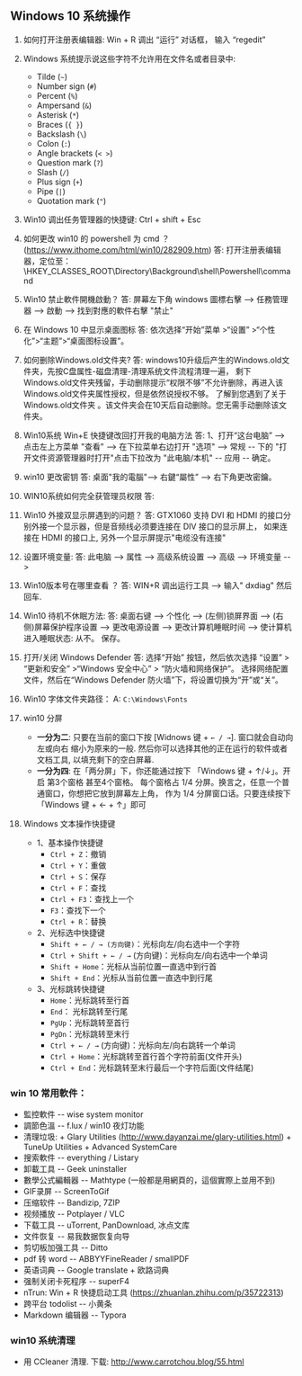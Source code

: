 ##  Windows 10 系统操作


1. 如何打开注册表编辑器: Win + R 调出 “运行” 对话框， 输入 “regedit”

1. Windows 系统提示说这些字符不允许用在文件名或者目录中:
    + Tilde (`~`)
    + Number sign (`#`)
    + Percent (`%`)
    + Ampersand (`&`)
    + Asterisk (`*`)
    + Braces (`{ }`)
    + Backslash (`\`)
    + Colon (`:`)
    + Angle brackets (`< >`)
    + Question mark (`?`)
    + Slash (`/`)
    + Plus sign (`+`)
    + Pipe (`|`)
    + Quotation mark (`"`)

1. Win10 调出任务管理器的快捷键: Ctrl + shift + Esc

1. 如何更改 win10 的 powershell 为 cmd ？  <br/>
    (https://www.ithome.com/html/win10/282909.htm)
    答: 打开注册表编辑器，定位至： \HKEY_CLASSES_ROOT\Directory\Background\shell\Powershell\command

1. Win10 禁止軟件開機啟動？
    答: 屏幕左下角 windows 圖標右擊 --> 任務管理器 --> 啟動 --> 找到對應的軟件右擊 "禁止"

1. 在 Windows 10 中显示桌面图标
    答: 依次选择“开始”菜单  >“设置” >“个性化”>“主题”>“桌面图标设置”。

1. 如何删除Windows.old文件夹?
   答: windows10升级后产生的Windows.old文件夹，先按C盘属性-磁盘清理-清理系统文件流程清理一遍，
   剩下Windows.old文件夹残留，手动删除提示“权限不够”不允许删除，再进入该Windows.old文件夹属性授权，但是依然说授权不够。
   了解到您遇到了关于Windows.old文件夹 。该文件夹会在10天后自动删除。您无需手动删除该文件夹。

1. Win10系统 Win+E 快捷键改回打开我的电脑方法
    答: 1、打开“这台电脑”  --> 点击左上方菜单 "查看" --> 在下拉菜单右边打开 "选项" --> 常规 --
    下的 "打开文件资源管理器时打开"点击下拉改为 "此电脑/本机" -- 应用 -- 确定。

1. win10 更改密钥
    答: 桌面"我的電腦"--> 右鍵“屬性” --> 右下角更改密鑰。

1. WIN10系统如何完全获管理员权限
    答:

1. Win10 外接双显示屏遇到的问题？
    答: GTX1060 支持 DVI 和 HDMI 的接口分别外接一个显示器，但是音频线必须要连接在 DIV 接口的显示屏上，
    如果连接在 HDMI 的接口上, 另外一个显示屏提示"电缆没有连接"

1. 设置环境变量:
    答: 此电脑 --> 属性 --> 高级系统设置 --> 高级 --> 环境变量 -->

1. Win10版本号在哪里查看 ？
    答: WIN+R 调出运行工具 --> 输入" dxdiag" 然后回车.

1. Win10 待机不休眠方法:
    答: 桌面右键 --> 个性化 --> (左侧)锁屏界面 --> (右侧)屏幕保护程序设置 --> 更改电源设置 -->
        更改计算机睡眠时间 --> 使计算机进入睡眠状态: 从不。 保存。

1. 打开/关闭 Windows Defender
    答: 选择“开始” 按钮，然后依次选择 “设置”  > “更新和安全” >“Windows 安全中心” > “防火墙和网络保护”。
       选择网络配置文件，然后在“Windows Defender 防火墙”下，将设置切换为“开”或“关”。

1. Win10 字体文件夹路径：
    A: `C:\Windows\Fonts`

1. win10 分屏
    + **一分为二**: 只要在当前的窗口下按 [Widnows 键 + `← / →`]. 窗口就会自动向左或向右
      缩小为原来的一般. 然后你可以选择其他的正在运行的软件或者文档工具, 以填充剩下的空白屏幕.
    + **一分为四**: 在「两分屏」下，你还能通过按下 「Windows 键 + ↑/↓」。开启 第3个窗格
      甚至4个窗格。 每个窗格占 1/4 分屏。换言之，任意一个普通窗口，你想把它放到屏幕左上角，
      作为 1/4 分屏窗口话。只要连续按下 「Windows 键 + ← + ↑」即可   

1. Windows 文本操作快捷键
    - 1、基本操作快捷键
        + `Ctrl + Z`：撤销
        + `Ctrl + Y`：重做
        + `Ctrl + S`：保存
        + `Ctrl + F`：查找
        + `Ctrl + F3`：查找上一个
        + `F3`：查找下一个
        + `Ctrl + R`：替换
    - 2、光标选中快捷键
        + `Shift + ← / → (方向键)`：光标向左/向右选中一个字符
        + `Ctrl + Shift + ← / →` (方向键)：光标向左/向右选中一个单词
        + `Shift + Home`：光标从当前位置一直选中到行首
        + `Shift + End`：光标从当前位置一直选中到行尾
    - 3、光标跳转快捷键
        + `Home`：光标跳转至行首
        + `End`： 光标跳转至行尾
        + `PgUp`：光标跳转至首行
        + `PgDn`：光标跳转至末行
        + `Ctrl + ← / →` (方向键)：光标向左/向右跳转一个单词
        + `Ctrl + Home`：光标跳转至首行首个字符前面(文件开头)
        + `Ctrl + End`：光标跳转至末行最后一个字符后面(文件结尾)

### win 10 常用軟件：
  - 監控軟件 -- wise system monitor
  - 調節色溫 -- f.lux / win10 夜灯功能
  - 清理垃圾:
        + Glary Utilities (http://www.dayanzai.me/glary-utilities.html)
        + TuneUp Utilities
        + Advanced SystemCare
  - 搜索軟件 -- everything / Listary
  - 卸載工具 -- Geek uninstaller
  - 數學公式編輯器 -- Mathtype (一般都是用網頁的，這個實際上並用不到)
  - GIF录屏 -- ScreenToGif
  - 压缩软件 -- Bandizip, 7ZIP
  - 视频播放 -- Potplayer / VLC
  - 下载工具 -- uTorrent, PanDownload, 冰点文库
  - 文件恢复 -- 易我数据恢复向导
  - 剪切板加强工具 -- Ditto
  - pdf 转 word -- ABBYYFineReader / smallPDF
  - 英语词典 -- Google translate + 欧路词典
  - 强制关闭卡死程序 -- superF4
  - nTrun: Win + R 快捷启动工具 (https://zhuanlan.zhihu.com/p/35722313)
  - 跨平台 todolist -- 小黄条
  - Markdown 编辑器 -- Typora


### win10 系统清理
- 用 CCleaner 清理. 下载: http://www.carrotchou.blog/55.html